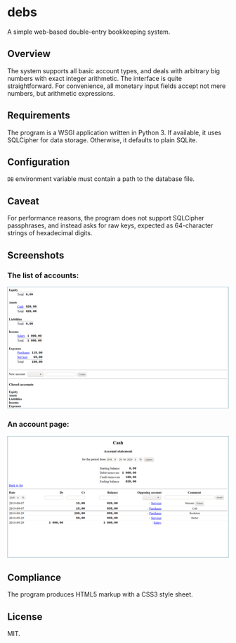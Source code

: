 # debs
A simple web-based double-entry bookkeeping system.

## Overview
The system supports all basic account types, and deals with arbitrary
big numbers with exact integer arithmetic. The interface is quite
straightforward. For convenience, all monetary input fields accept not
mere numbers, but arithmetic expressions.

## Requirements
The program is a WSGI application written in Python 3. If available, it
uses SQLCipher for data storage. Otherwise, it defaults to plain SQLite.

## Configuration
`DB` environment variable must contain a path to the database file.

## Caveat
For performance reasons, the program does not support SQLCipher
passphrases, and instead asks for raw keys, expected as 64-character
strings of hexadecimal digits.

## Screenshots
### The list of accounts:
![](docs/list.png)
### An account page:
![](docs/acct.png)

## Compliance
The program produces HTML5 markup with a CSS3 style sheet.

## License
MIT.

